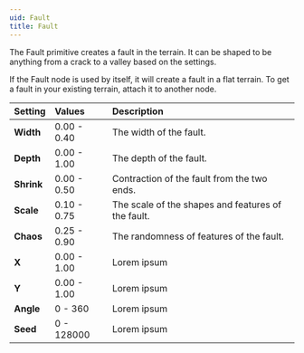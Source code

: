```yaml
---
uid: Fault
title: Fault
---
```


The Fault primitive creates a fault in the terrain. It can be shaped to be anything from a crack to a valley based on the settings.

If the Fault node is used by itself, it will create a fault in a flat terrain. To get a fault in your existing terrain, attach it to another node.

| Setting    | Values      | Description |
| :--------- | :---------- | :---------- |
| **Width**  | 0.00 - 0.40 | The width of the fault. |
| **Depth**  | 0.00 - 1.00 | The depth of the fault. |
| **Shrink** | 0.00 - 0.50 | Contraction of the fault from the two ends. |
| **Scale**  | 0.10 - 0.75 | The scale of the shapes and features of the fault. |
| **Chaos**  | 0.25 - 0.90 | The randomness of features of the fault. |
| **X**      | 0.00 - 1.00 | Lorem ipsum |
| **Y**      | 0.00 - 1.00 | Lorem ipsum |
| **Angle**  | 0 - 360     | Lorem ipsum |
| **Seed**   | 0 - 128000  | Lorem ipsum |
